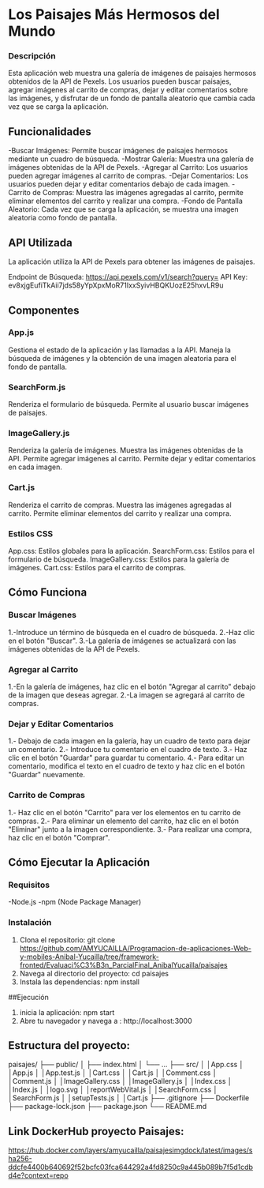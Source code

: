 # Los Paisajes Más Hermosos del Mundo

### Descripción

Esta aplicación web muestra una galería de imágenes de paisajes hermosos obtenidos de la API de Pexels. Los usuarios pueden buscar paisajes, agregar imágenes al carrito de compras, dejar y editar comentarios sobre las imágenes, y disfrutar de un fondo de pantalla aleatorio que cambia cada vez que se carga la aplicación.

## Funcionalidades
-Buscar Imágenes: Permite buscar imágenes de paisajes hermosos mediante un cuadro de búsqueda.
-Mostrar Galería: Muestra una galería de imágenes obtenidas de la API de Pexels.
-Agregar al Carrito: Los usuarios pueden agregar imágenes al carrito de compras.
-Dejar Comentarios: Los usuarios pueden dejar y editar comentarios debajo de cada imagen.
-Carrito de Compras: Muestra las imágenes agregadas al carrito, permite eliminar elementos del carrito y realizar una compra.
-Fondo de Pantalla Aleatorio: Cada vez que se carga la aplicación, se muestra una imagen aleatoria como fondo de pantalla.

## API Utilizada
La aplicación utiliza la API de Pexels para obtener las imágenes de paisajes.

Endpoint de Búsqueda: https://api.pexels.com/v1/search?query=
API Key: ev8xjgEufiTkAii7jds58yYpXpxMoR71IxxSyivHBQKUozE25hxvLR9u

## Componentes
### App.js
Gestiona el estado de la aplicación y las llamadas a la API.
Maneja la búsqueda de imágenes y la obtención de una imagen aleatoria para el fondo de pantalla.

### SearchForm.js
Renderiza el formulario de búsqueda.
Permite al usuario buscar imágenes de paisajes.

### ImageGallery.js
Renderiza la galería de imágenes.
Muestra las imágenes obtenidas de la API.
Permite agregar imágenes al carrito.
Permite dejar y editar comentarios en cada imagen.

### Cart.js
Renderiza el carrito de compras.
Muestra las imágenes agregadas al carrito.
Permite eliminar elementos del carrito y realizar una compra.

### Estilos CSS
App.css: Estilos globales para la aplicación.
SearchForm.css: Estilos para el formulario de búsqueda.
ImageGallery.css: Estilos para la galería de imágenes.
Cart.css: Estilos para el carrito de compras.

## Cómo Funciona
### Buscar Imágenes
1.-Introduce un término de búsqueda en el cuadro de búsqueda.
2.-Haz clic en el botón "Buscar".
3.-La galería de imágenes se actualizará con las imágenes obtenidas de la API de Pexels.

### Agregar al Carrito
1.-En la galería de imágenes, haz clic en el botón "Agregar al carrito" debajo de la imagen que deseas agregar.
2.-La imagen se agregará al carrito de compras.

### Dejar y Editar Comentarios
1.- Debajo de cada imagen en la galería, hay un cuadro de texto para dejar un comentario.
2.- Introduce tu comentario en el cuadro de texto.
3.- Haz clic en el botón "Guardar" para guardar tu comentario.
4.- Para editar un comentario, modifica el texto en el cuadro de texto y haz clic en el botón "Guardar" nuevamente.

### Carrito de Compras
1.- Haz clic en el botón "Carrito" para ver los elementos en tu carrito de compras.
2.- Para eliminar un elemento del carrito, haz clic en el botón "Eliminar" junto a la imagen correspondiente.
3.- Para realizar una compra, haz clic en el botón "Comprar".

## Cómo Ejecutar la Aplicación
### Requisitos
-Node.js
-npm (Node Package Manager)

### Instalación
1) Clona el repositorio:
git clone https://github.com/AMYUCAILLA/Programacion-de-aplicaciones-Web-y-mobiles-Anibal-Yucailla/tree/framework-fronted/Evaluaci%C3%B3n_ParcialFinal_AnibalYucailla/paisajes
2) Navega al directorio del proyecto:
cd paisajes
3) Instala las dependencias:
npm install

##Ejecución
1) inicia la aplicación:
npm start
2) Abre tu navegador y navega a :
http://localhost:3000


## Estructura del proyecto:

paisajes/
├── public/
│   ├── index.html
│   └── ...
├── src/
│   │App.css
│   │App.js
│   │App.test.js
│   │Cart.css
│   │Cart.js
│   │Comment.css
│   │Comment.js
│   │ImageGallery.css
│   │ImageGallery.js
│   │Index.css
│   │Index.js
│   │logo.svg
│   │reportWebVital.js
│   │SearchForm.css
│   │SearchForm.js
│   │setupTests.js
│   │Cart.js
├── .gitignore
├── Dockerfile
├── package-lock.json
├── package.json
└── README.md


## Link DockerHub proyecto Paisajes:
https://hub.docker.com/layers/amyucailla/paisajesimgdock/latest/images/sha256-ddcfe4400b640692f52bcfc03fca644292a4fd8250c9a445b089b7f5d1cdbd4e?context=repo


